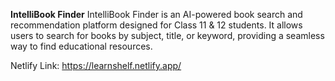 **IntelliBook Finder**
IntelliBook Finder is an AI-powered book search and recommendation platform designed for Class 11 & 12 students. 
It allows users to search for books by subject, title, or keyword, providing a seamless way to find educational resources.

Netlify Link: https://learnshelf.netlify.app/


